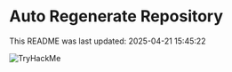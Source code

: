 # Auto Regenerate Repository

This README was last updated: 2025-04-21 15:45:22

 ![TryHackMe](https://tryhackme.com/badge/533634)
